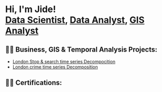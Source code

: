 <h1>Hi, I'm Jide! <br/><a href="https://github.com/joshmadakor1">Data Scientist</a>, <a href="https://www.linkedin.com/in/joshmadakor/">Data Analyst</a>, <a href="https://www.youtube.com/c/joshmadakor">GIS Analyst</a></h1>

<h2>👨‍💻 Business, GIS & Temporal Analysis Projects:</h2>

  - [London Stop & search time series Decompocition](https://github.com/joshmadakor1/Algorithms-Practice)
  - [London crime time series Decomposition](https://github.com/joshmadakor1/4chan-Image-Analysis-Middleware-C964)
  

<h2>👨‍💻 Certifications:</h2>

<!--
**joshmadakor1/joshmadakor1** is a ✨ _special_ ✨ repository because its `README.md` (this file) appears on your GitHub profile.

Here are some ideas to get you started:

- 🔭 I’m currently working on ...
- 🌱 I’m currently learning ...
- 👯 I’m looking to collaborate on ...
- 🤔 I’m looking for help with ...
- 💬 Ask me about ...
- 📫 How to reach me: ...
- 😄 Pronouns: ...
- ⚡ Fun fact: ...
-->
